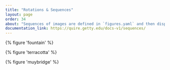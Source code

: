 ```yaml
---
title: "Rotations & Sequences"
layout: page
order: 34
about: "Sequences of images are defined in `figures.yaml` and then displayed with the `{% figure %}` shortcode in a click-and-drag interface to make 360-degree rotations and interactive animations."
documentation_link: https://quire.getty.edu/docs-v1/sequences/
---
```


{% figure 'fountain' %}

{% figure 'terracotta' %}

{% figure 'muybridge' %}